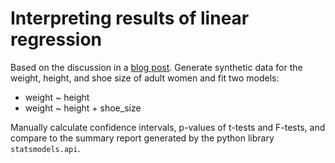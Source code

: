 # Interpreting results of linear regression

Based on the discussion in a
[blog post](http://efavdb.com/interpreting-linear-regression).
Generate synthetic data for the weight, height, and shoe size of adult
women and fit two models:

* weight ~ height
* weight ~ height + shoe_size

Manually calculate confidence intervals, p-values of t-tests and F-tests, and
compare to the summary report generated by the python library `statsmodels.api`.
